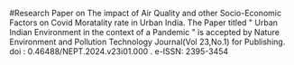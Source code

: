 #Research Paper on The impact of Air Quality and other Socio-Economic Factors on Covid Moratality rate in Urban India. 
The Paper titled " Urban Indian Environment in the context of a Pandemic " is accepted by Nature Environment and Pollution Technology Journal(Vol 23,No.1) for Publishing. 
doi : 0.46488/NEPT.2024.v23i01.000 .
e-ISSN: 2395-3454 
 
